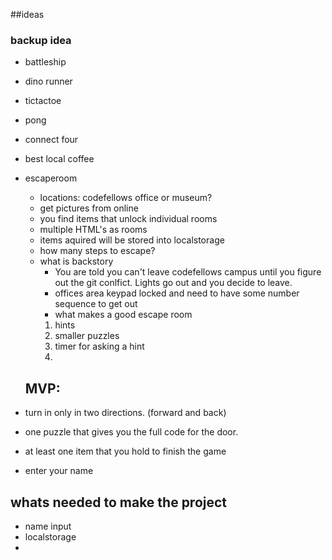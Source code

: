 ##ideas

### backup idea
- battleship
- dino runner
- tictactoe
- pong
- connect four
- best local coffee
- escaperoom
  - locations: codefellows office or museum?
  - get pictures from online 
  - you find items that unlock individual rooms
  - multiple HTML's as rooms
  - items aquired will be stored into localstorage
  - how many steps to escape?
  - what is backstory
    - You are told you can't leave codefellows campus until you figure out the git conlfict. Lights go out and you decide to leave.
    - offices area keypad locked  and need to have some number sequence to get out
    - what makes a good escape room
    1.  hints 
    2. smaller puzzles
    3. timer for asking a hint
    4. 

  ## MVP:
- turn in only in two directions. (forward and back)
- one puzzle that gives you the full code for the door.
- at least one item that you hold to finish the game
- enter your name

## whats needed to make the project
- name input
- localstorage
- 
